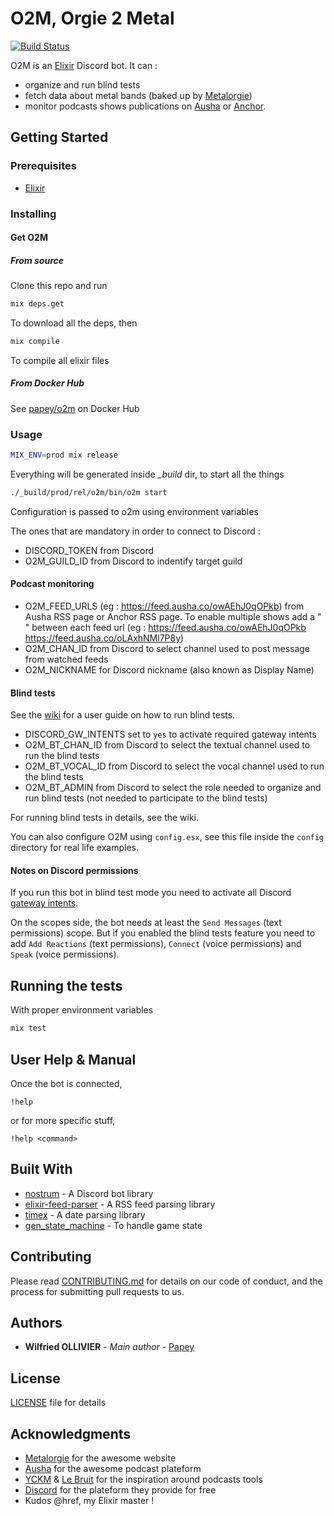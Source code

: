 # O2M, Orgie 2 Metal

[![Build Status](https://drone.github.papey.fr/api/badges/papey/o2m/status.svg)](https://drone.github.papey.fr/papey/o2m)

O2M is an [Elixir](https://elixir-lang.org) Discord bot. It can :

- organize and run blind tests
- fetch data about metal bands (baked up by [Metalorgie](https://metalorgie.com))
- monitor podcasts shows publications on [Ausha](https://ausha.co) or [Anchor](https://anchor.fm).

## Getting Started

### Prerequisites

- [Elixir](https://elixir-lang.org/)

### Installing

#### Get O2M

##### From source

Clone this repo and run

```sh
mix deps.get
```

To download all the deps, then

```sh
mix compile
```

To compile all elixir files

##### From Docker Hub

See [papey/o2m](https://hub.docker.com/r/papey/o2m) on Docker Hub

### Usage

```sh
MIX_ENV=prod mix release
```

Everything will be generated inside _\_build_ dir, to start all the things

```sh
./_build/prod/rel/o2m/bin/o2m start
```

Configuration is passed to o2m using environment variables

The ones that are mandatory in order to connect to Discord :

- DISCORD_TOKEN from Discord
- O2M_GUILD_ID from Discord to indentify target guild

#### Podcast monitoring

- O2M_FEED_URLS (eg : https://feed.ausha.co/owAEhJ0qOPkb) from Ausha RSS page or Anchor RSS page. To enable multiple shows add a " " between each feed url (eg : https://feed.ausha.co/owAEhJ0qOPkb https://feed.ausha.co/oLAxhNMl7P8y)
- O2M_CHAN_ID from Discord to select channel used to post message from watched feeds
- O2M_NICKNAME for Discord nickname (also known as Display Name)

#### Blind tests

See the [wiki](https://github.com/papey/o2m/wiki) for a user guide on how to run blind tests.

- DISCORD_GW_INTENTS set to `yes` to activate required gateway intents
- O2M_BT_CHAN_ID from Discord to select the textual channel used to run the blind tests
- O2M_BT_VOCAL_ID from Discord to select the vocal channel used to run the blind tests
- O2M_BT_ADMIN from Discord to select the role needed to organize and run blind tests (not needed to participate to the blind tests)

For running blind tests in details, see the wiki.

You can also configure O2M using `config.esx`, see this file inside
the `config` directory for real life examples.

#### Notes on Discord permissions

If you run this bot in blind test mode you need to activate all Discord [gateway intents](https://discord.com/developers/docs/topics/gateway#gateway-intents).

On the scopes side, the bot needs at least the `Send Messages` (text permissions) scope. But if you enabled the blind tests feature
you need to add `Add Reactions` (text permissions), `Connect` (voice permissions) and `Speak` (voice permissions).

## Running the tests

With proper environment variables

```sh
mix test
```

## User Help & Manual

Once the bot is connected,

```text
!help
```

or for more specific stuff,

```text
!help <command>
```

## Built With

- [nostrum](https://github.com/Kraigie/nostrum) - A Discord bot library
- [elixir-feed-parser](https://github.com/fdietz/elixir-feed-parser) - A RSS feed parsing library
- [timex](https://github.com/bitwalker/timex) - A date parsing library
- [gen_state_machine](https://hexdocs.pm/gen_state_machine/GenStateMachine.html) - To handle game state

## Contributing

Please read [CONTRIBUTING.md](CONTRIBUTING.md) for details on our code of conduct, and the process for submitting pull requests to us.

## Authors

- **Wilfried OLLIVIER** - _Main author_ - [Papey](https://github.com/papey)

## License

[LICENSE](LICENSE) file for details

## Acknowledgments

- [Metalorgie](https://www.metalorgie.com) for the awesome website
- [Ausha](https://ausha.co) for the awesome podcast plateform
- [YCKM](https://podcast.ausha.co/yckm) & [Le Bruit](https://podcast.ausha.co/le-bruit) for the inspiration around podcasts tools
- [Discord](https://discordapp.com) for the plateform they provide for free
- Kudos @href, my Elixir master !
